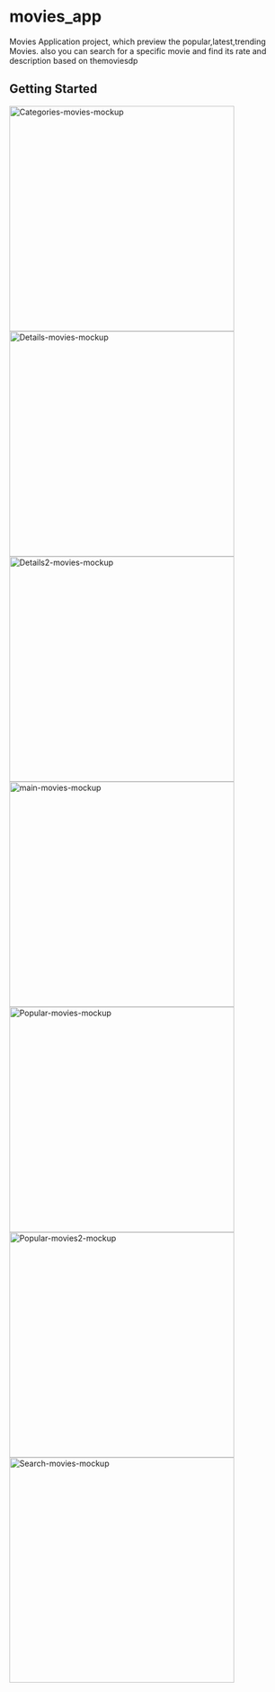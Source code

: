 # movies_app

Movies Application project, which preview the popular,latest,trending Movies.
also you can search for a specific movie and find its rate and description based on themoviesdp

## Getting Started
<img src="https://i.ibb.co/q0f820F/Categories-movies-mockup.png" height="400" alt="Categories-movies-mockup" border="0">
<img src="https://i.ibb.co/m6xxZmP/Details-movies-mockup.png" height="400" alt="Details-movies-mockup" border="0">
<img src="https://i.ibb.co/ZSVvy7p/Details2-movies-mockup.png" height="400" alt="Details2-movies-mockup" border="0">
<img src="https://i.ibb.co/93VcbZB/main-movies-mockup.png" height="400" alt="main-movies-mockup" border="0">
<img src="https://i.ibb.co/w6fwZWG/Popular-movies-mockup.png" height="400" alt="Popular-movies-mockup" border="0">
<img src="https://i.ibb.co/42D5T2x/Popular-movies2-mockup.png" height="400" alt="Popular-movies2-mockup" border="0">
<img src="https://i.ibb.co/ky1f4C2/Search-movies-mockup.png" height="400" alt="Search-movies-mockup" border="0">
